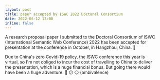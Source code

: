 ```yaml
---
layout: post
title: paper accepted by ISWC 2022 Doctoral Consortium
date: 2022-06-12 13:00
inline: false
---
```


A research proposal paper I submitted to the Doctoral Consortium of ISWC (International Semantic Web Conference) 2022 has been accepted for presentation at the conference in October, in Hangzhou, China. :wine_glass:

Due to China's zero Covid-19 policy, the ISWC conference this year is virtual, so I'm not obliged to incur the cost of travelling to China to deliver the presentation, which is a huge financial bonus. But going there would have been a huge adventure. :slightly_smiling_face: :confused: :neutral_face: (ambivalence)
